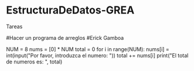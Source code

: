 # EstructuraDeDatos-GREA
Tareas

#Hacer un programa de arreglos
#Erick Gamboa

NUM = 8
nums = [0] * NUM 
total = 0
for i in range(NUM):
        nums[i] = int(input("Por favor, introduzca el numero: "))
        total += nums[i]
        print("El total de numeros es: ", total)
